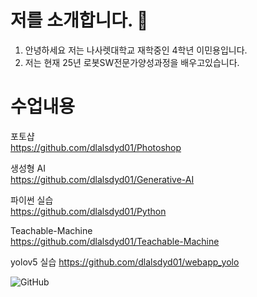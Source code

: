 # 저를 소개합니다. 👋


1. 안녕하세요 저는 나사렛대학교 재학중인 4학년 이민용입니다.
2. 저는 현재 25년 로봇SW전문가양성과정을 배우고있습니다.



# 수업내용

포토샵  
https://github.com/dlalsdyd01/Photoshop  

생성형 AI  
https://github.com/dlalsdyd01/Generative-AI  

파이썬 실습  
https://github.com/dlalsdyd01/Python

Teachable-Machine  
https://github.com/dlalsdyd01/Teachable-Machine  

yolov5 실습
https://github.com/dlalsdyd01/webapp_yolo

  

![GitHub](https://img.shields.io/badge/GitHub-181717?style=for-the-badge&logo=github&logoColor=white)
